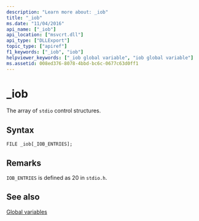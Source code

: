 ```yaml
---
description: "Learn more about: _iob"
title: "_iob"
ms.date: "11/04/2016"
api_name: ["_iob"]
api_location: ["msvcrt.dll"]
api_type: ["DLLExport"]
topic_type: ["apiref"]
f1_keywords: ["_iob", "iob"]
helpviewer_keywords: ["_iob global variable", "iob global variable"]
ms.assetid: 008ed376-8078-4bbd-bc6c-0677c63d0ff1
---
```

# _iob

The array of `stdio` control structures.

## Syntax

```
FILE _iob[_IOB_ENTRIES];
```

## Remarks

`IOB_ENTRIES` is defined as 20 in `stdio.h`.

## See also

[Global variables](./global-variables.md)
